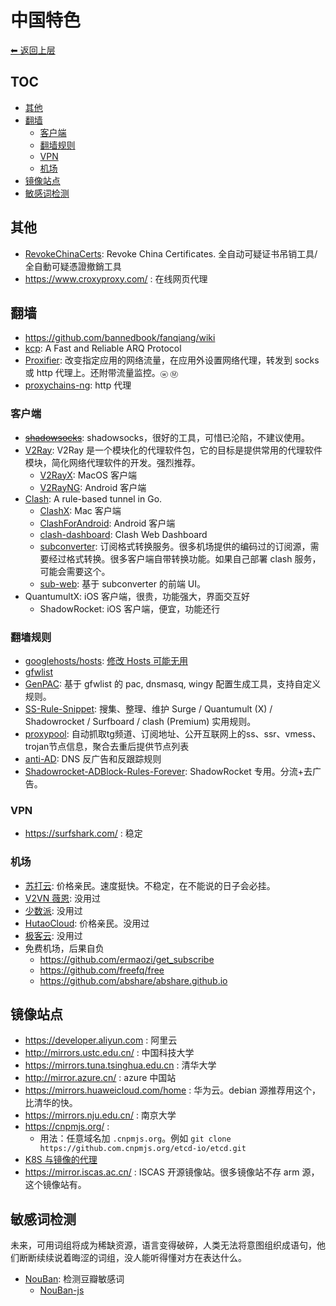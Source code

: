 # 中国特色

[⬅︎ 返回上层](../#中国特色)

## TOC

<!-- MarkdownTOC GFM -->

- [其他](#其他)
- [翻墙](#翻墙)
    - [客户端](#客户端)
    - [翻墙规则](#翻墙规则)
    - [VPN](#vpn)
    - [机场](#机场)
- [镜像站点](#镜像站点)
- [敏感词检测](#敏感词检测)

<!-- /MarkdownTOC -->

## 其他

- [RevokeChinaCerts](https://github.com/chengr28/RevokeChinaCerts): Revoke China Certificates.  全自动可疑证书吊销工具/全自動可疑憑證撤銷工具
- https://www.croxyproxy.com/ : 在线网页代理

## 翻墙

- https://github.com/bannedbook/fanqiang/wiki
- [kcp](https://github.com/skywind3000/kcp):  A Fast and Reliable ARQ Protocol
- [Proxifier](https://www.proxifier.com/): 改变指定应用的网络流量，在应用外设置网络代理，转发到 socks 或 http 代理上。还附带流量监控。`ⓦ` `Ⓜ`
- [proxychains-ng](https://github.com/rofl0r/proxychains-ng): http 代理

### 客户端

- ~~[shadowsocks](https://github.com/shadowsocks/shadowsocks)~~: shadowsocks，很好的工具，可惜已沦陷，不建议使用。
- [V2Ray](https://github.com/v2ray/v2ray-core): V2Ray 是一个模块化的代理软件包，它的目标是提供常用的代理软件模块，简化网络代理软件的开发。强烈推荐。
  - [V2RayX](https://github.com/Cenmrev/V2RayX): MacOS 客户端
  - [V2RayNG](https://github.com/2dust/v2rayNG): Android 客户端
- [Clash](https://github.com/Dreamacro/clash): A rule-based tunnel in Go.
  - [ClashX](https://github.com/yichengchen/clashX): Mac 客户端
  - [ClashForAndroid](https://github.com/Kr328/ClashForAndroid): Android 客户端
  - [clash-dashboard](https://github.com/Dreamacro/clash-dashboard): Clash Web Dashboard
  - [subconverter](https://github.com/tindy2013/subconverter): 订阅格式转换服务。很多机场提供的编码过的订阅源，需要经过格式转换。很多客户端自带转换功能。如果自己部署 clash 服务，可能会需要这个。
  - [sub-web](https://github.com/CareyWang/sub-web): 基于 subconverter 的前端 UI。
- QuantumultX: iOS 客户端，很贵，功能强大，界面交互好
  - ShadowRocket: iOS 客户端，便宜，功能还行

### 翻墙规则

- [googlehosts/hosts](https://github.com/googlehosts/hosts): [修改 Hosts 可能无用](https://github.com/googlehosts/hosts/wiki/%E5%B8%B8%E8%A7%81%E9%97%AE%E9%A2%98#%E8%BF%99%E4%B8%AAhosts%E4%B8%80%E7%82%B9%E7%94%A8%E9%83%BD%E6%B2%A1%E6%9C%89%E5%8D%8A%E5%81%9C%E6%9B%B4%E6%98%AF%E4%BB%80%E4%B9%88%E6%84%8F%E6%80%9D)
- [gfwlist](https://github.com/gfwlist/gfwlist)
- [GenPAC](https://github.com/JinnLynn/genpac): 基于 gfwlist 的 pac, dnsmasq, wingy 配置生成工具，支持自定义规则。
- [SS-Rule-Snippet](https://github.com/Hackl0us/SS-Rule-Snippet): 搜集、整理、维护 Surge / Quantumult (X) / Shadowrocket / Surfboard / clash (Premium) 实用规则。
- [proxypool](https://github.com/zu1k/proxypool): 自动抓取tg频道、订阅地址、公开互联网上的ss、ssr、vmess、trojan节点信息，聚合去重后提供节点列表
- [anti-AD](https://github.com/privacy-protection-tools/anti-AD): DNS 反广告和反跟踪规则
- [Shadowrocket-ADBlock-Rules-Forever](https://github.com/Johnshall/Shadowrocket-ADBlock-Rules-Forever): ShadowRocket 专用。分流+去广告。

### VPN

- https://surfshark.com/ : 稳定

### 机场

- [苏打云](https://v2.suda.moe/): 价格亲民。速度挺快。不稳定，在不能说的日子会必挂。
- [V2VN 薇恩](https://v2vn.com/): 没用过
- [少数派](https://shaoshupai.org/): 没用过
- [HutaoCloud](https://hutao.cloud/): 价格亲民。没用过
- [极客云](https://jike0.net/): 没用过
- 免费机场，后果自负
  - https://github.com/ermaozi/get_subscribe
  - https://github.com/freefq/free
  - https://github.com/abshare/abshare.github.io

## 镜像站点

- https://developer.aliyun.com : 阿里云
- http://mirrors.ustc.edu.cn/ : 中国科技大学
- https://mirrors.tuna.tsinghua.edu.cn : 清华大学
- http://mirror.azure.cn/ : azure 中国站
- https://mirrors.huaweicloud.com/home : 华为云。debian 源推荐用这个，比清华的快。
- https://mirrors.nju.edu.cn/ : 南京大学
- https://cnpmjs.org/ :
  - 用法：任意域名加 `.cnpmjs.org`。例如 `git clone https://github.com.cnpmjs.org/etcd-io/etcd.git`
- [K8S 与镜像的代理](./k8s.md#镜像与代理)
- https://mirror.iscas.ac.cn/ : ISCAS 开源镜像站。很多镜像站不存 arm 源，这个镜像站有。

## 敏感词检测

未来，可用词组将成为稀缺资源，语言变得破碎，人类无法将意图组织成语句，他们断断续续说着晦涩的词组，没人能听得懂对方在表达什么。

- [NouBan](https://drrouen.github.io/tools/NouBan/): 检测豆瓣敏感词
  - [NouBan-js](https://github.com/drrouen/NouBan-js)
